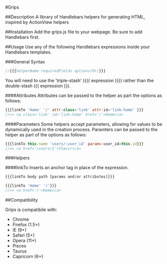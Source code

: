 #Grips

##Description
A library of Handlebars helpers for generating HTML, inspired by ActionView helpers

##Installation
Add the grips.js file to your webpage. Be sure to add Handlebars first.

##Usage
Use any of the following Handlebars expressions inside your Handlebars templates.

###General Syntax
```javascript
//{{{helperName requiredFields options(0+)}}}
```
You will need to use the 'triple-stash' ({{{ expression }}}) rather than the double-stash ({{ expression }}).

####Attributes
Attributes can be passed to the helper as part the options as follows:
```javascript
{{{linkTo 'Home' '/' attr:class='link' attr:id='link-home' }}}
//=> <a class='link' id='link-home' href='/'>Home</a>
```

####Parameters
Some helpers accept parameters, allowing for values to be dynamically used in the creation process.
Paramters can be passed to the helper as part of the options as follows:
```javascript
{{{linkTo this.name 'users/:user_id' params:user_id=this.id}}}
//=> <a href='/users/1'>YSavir</a>
```

###Helpers

####linkTo
Inserts an anchor tag in place of the expression.
```javascript
{{{linkTo body path [params and/or attributes]}}}

{{{linkTo 'Home' '/'}}}
//=> <a href='/'>Home</a>
```

##Compatibility

Grips is compatibile with:
* Chrome
* Firefox (1.5+)
* IE (9+)
* Safari (5+)
* Opera (11+)
* Pisces
* Taurus
* Capricorn (6+)
